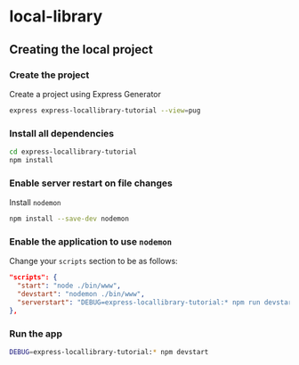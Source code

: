 # local-library

## Creating the local project

### Create the project

Create a project using Express Generator

```bash
express express-locallibrary-tutorial --view=pug
```

### Install all dependencies

```bash
cd express-locallibrary-tutorial
npm install
```

### Enable server restart on file changes

Install `nodemon`

```bash
npm install --save-dev nodemon
```

### Enable the application to use `nodemon`

Change your `scripts` section to be as follows:

```json
"scripts": {
  "start": "node ./bin/www",
  "devstart": "nodemon ./bin/www",
  "serverstart": "DEBUG=express-locallibrary-tutorial:* npm run devstart"
},
```

### Run the app

```bash
DEBUG=express-locallibrary-tutorial:* npm devstart
```